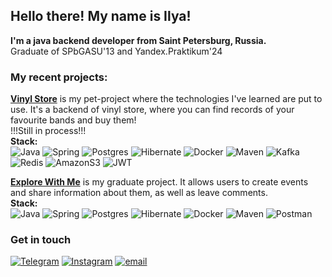 ## Hello there! My name is Ilya!

**I'm a java backend developer from Saint Petersburg, Russia.** <br>
Graduate of SPbGASU'13 and Yandex.Praktikum'24 <br>

### My recent projects:

[**Vinyl Store**](https://github.com/xdpxrt/pet-vinyl-store)
is my pet-project where the technologies I've learned are put to use. 
It's a backend of vinyl store, where you can find records of your favourite bands and buy them!<br>
!!!Still in process!!!<br>
**Stack:**<br>
![Java](https://img.shields.io/badge/-Java-F29111?style=for-the-badge&logo=java&logoColor=FFFFFF)
![Spring](https://img.shields.io/badge/-Spring-6AAD3D?style=for-the-badge&logo=spring&logoColor=FFFFFF)
![Postgres](https://img.shields.io/badge/-postgresql-31648C?style=for-the-badge&logo=postgresql&logoColor=FFFFFF)
![Hibernate](https://img.shields.io/badge/-Hibernate-B6A975?style=for-the-badge&logo=hibernate&logoColor=FFFFFF)
![Docker](https://img.shields.io/badge/-Docker-27519C?style=for-the-badge&logo=docker&logoColor=FFFFFF)
![Maven](https://img.shields.io/badge/-Maven-7D2675?style=for-the-badge&logo=apache&logoColor=FFFFFF)
![Kafka](https://img.shields.io/badge/-Kafka-3A3931?style=for-the-badge&logo=apachekafka&logoColor=FFFFFF)
![Redis](https://img.shields.io/badge/-Redis-FF4438?style=for-the-badge&logo=redis&logoColor=FFFFFF)
![AmazonS3](https://img.shields.io/badge/-AmazonS3-569A31?style=for-the-badge&logo=amazons3&logoColor=FFFFFF)
![JWT](https://img.shields.io/badge/-JWT-F29111?style=for-the-badge&logo=jsonwebtokens&logoColor=FFFFFF)

[**Explore With Me**](https://github.com/xdpxrt/java-explore-with-me)
is my graduate project. It allows users to create events and share information about them, as well as leave comments.  
**Stack:** <br>
![Java](https://img.shields.io/badge/-Java-F29111?style=for-the-badge&logo=java&logoColor=FFFFFF)
![Spring](https://img.shields.io/badge/-Spring-6AAD3D?style=for-the-badge&logo=spring&logoColor=FFFFFF)
![Postgres](https://img.shields.io/badge/-postgresql-31648C?style=for-the-badge&logo=postgresql&logoColor=FFFFFF)
![Hibernate](https://img.shields.io/badge/-Hibernate-B6A975?style=for-the-badge&logo=hibernate&logoColor=FFFFFF)
![Docker](https://img.shields.io/badge/-Docker-27519C?style=for-the-badge&logo=docker&logoColor=FFFFFF)
![Maven](https://img.shields.io/badge/-Maven-7D2675?style=for-the-badge&logo=apache&logoColor=FFFFFF)
![Postman](https://img.shields.io/badge/Postman-FF6C37?style=for-the-badge&logo=postman&logoColor=FFFFFF)

### Get in touch
[![Telegram](https://img.shields.io/badge/Telegram-26A5E4?style=for-the-badge&logo=telegram&logoColor=FFFFFF)](https://t.me/xd_pxrt)
[![Instagram](https://img.shields.io/badge/Instagram-E4405F?style=for-the-badge&logo=instagram&logoColor=FFFFFF)](https://instagram.com/xd_pxrt)
[![email](https://img.shields.io/badge/Email-yellow?style=for-the-badge&logo=maildotru&logoColor=FFFFFF)](mailto:xdpxrt@yandex.ru)
